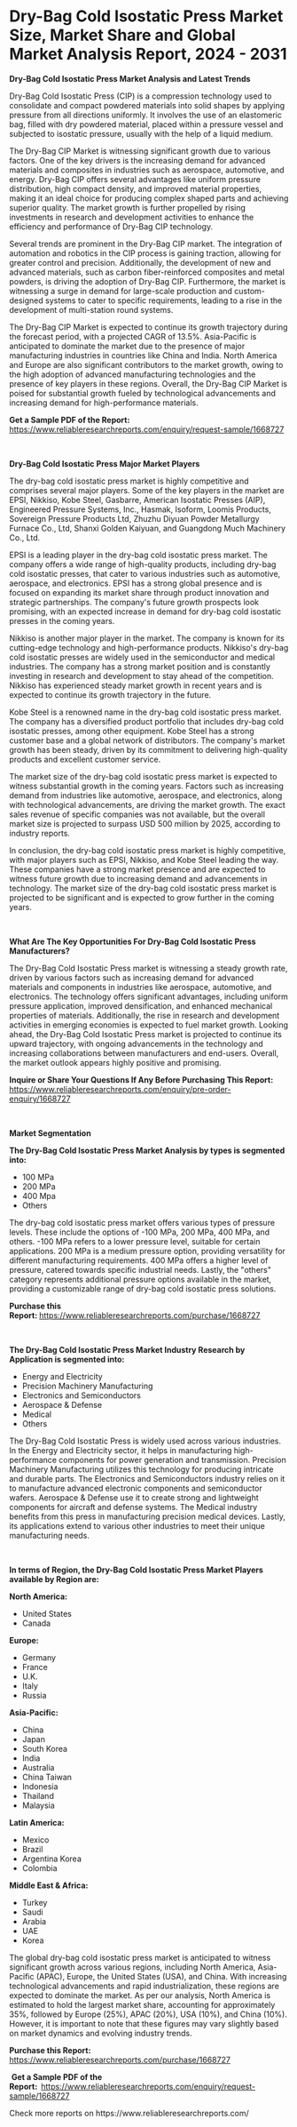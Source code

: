 <p><h1>Dry-Bag Cold Isostatic Press Market Size, Market Share and Global Market Analysis Report, 2024 - 2031</h1></p><p><strong>Dry-Bag Cold Isostatic Press Market Analysis and Latest Trends</strong></p>
<p><p>Dry-Bag Cold Isostatic Press (CIP) is a compression technology used to consolidate and compact powdered materials into solid shapes by applying pressure from all directions uniformly. It involves the use of an elastomeric bag, filled with dry powdered material, placed within a pressure vessel and subjected to isostatic pressure, usually with the help of a liquid medium.</p><p>The Dry-Bag CIP Market is witnessing significant growth due to various factors. One of the key drivers is the increasing demand for advanced materials and composites in industries such as aerospace, automotive, and energy. Dry-Bag CIP offers several advantages like uniform pressure distribution, high compact density, and improved material properties, making it an ideal choice for producing complex shaped parts and achieving superior quality. The market growth is further propelled by rising investments in research and development activities to enhance the efficiency and performance of Dry-Bag CIP technology.</p><p>Several trends are prominent in the Dry-Bag CIP market. The integration of automation and robotics in the CIP process is gaining traction, allowing for greater control and precision. Additionally, the development of new and advanced materials, such as carbon fiber-reinforced composites and metal powders, is driving the adoption of Dry-Bag CIP. Furthermore, the market is witnessing a surge in demand for large-scale production and custom-designed systems to cater to specific requirements, leading to a rise in the development of multi-station round systems.</p><p>The Dry-Bag CIP Market is expected to continue its growth trajectory during the forecast period, with a projected CAGR of 13.5%. Asia-Pacific is anticipated to dominate the market due to the presence of major manufacturing industries in countries like China and India. North America and Europe are also significant contributors to the market growth, owing to the high adoption of advanced manufacturing technologies and the presence of key players in these regions. Overall, the Dry-Bag CIP Market is poised for substantial growth fueled by technological advancements and increasing demand for high-performance materials.</p></p>
<p><strong>Get a Sample PDF of the Report:&nbsp;</strong> <a href="https://www.reliableresearchreports.com/enquiry/request-sample/1668727">https://www.reliableresearchreports.com/enquiry/request-sample/1668727</a></p>
<p>&nbsp;</p>
<p><strong>Dry-Bag Cold Isostatic Press Major Market Players</strong></p>
<p><p>The dry-bag cold isostatic press market is highly competitive and comprises several major players. Some of the key players in the market are EPSI, Nikkiso, Kobe Steel, Gasbarre, American Isostatic Presses (AIP), Engineered Pressure Systems, Inc., Hasmak, Isoform, Loomis Products, Sovereign Pressure Products Ltd, Zhuzhu Diyuan Powder Metallurgy Furnace Co., Ltd, Shanxi Golden Kaiyuan, and Guangdong Much Machinery Co., Ltd.</p><p>EPSI is a leading player in the dry-bag cold isostatic press market. The company offers a wide range of high-quality products, including dry-bag cold isostatic presses, that cater to various industries such as automotive, aerospace, and electronics. EPSI has a strong global presence and is focused on expanding its market share through product innovation and strategic partnerships. The company's future growth prospects look promising, with an expected increase in demand for dry-bag cold isostatic presses in the coming years.</p><p>Nikkiso is another major player in the market. The company is known for its cutting-edge technology and high-performance products. Nikkiso's dry-bag cold isostatic presses are widely used in the semiconductor and medical industries. The company has a strong market position and is constantly investing in research and development to stay ahead of the competition. Nikkiso has experienced steady market growth in recent years and is expected to continue its growth trajectory in the future.</p><p>Kobe Steel is a renowned name in the dry-bag cold isostatic press market. The company has a diversified product portfolio that includes dry-bag cold isostatic presses, among other equipment. Kobe Steel has a strong customer base and a global network of distributors. The company's market growth has been steady, driven by its commitment to delivering high-quality products and excellent customer service.</p><p>The market size of the dry-bag cold isostatic press market is expected to witness substantial growth in the coming years. Factors such as increasing demand from industries like automotive, aerospace, and electronics, along with technological advancements, are driving the market growth. The exact sales revenue of specific companies was not available, but the overall market size is projected to surpass USD 500 million by 2025, according to industry reports.</p><p>In conclusion, the dry-bag cold isostatic press market is highly competitive, with major players such as EPSI, Nikkiso, and Kobe Steel leading the way. These companies have a strong market presence and are expected to witness future growth due to increasing demand and advancements in technology. The market size of the dry-bag cold isostatic press market is projected to be significant and is expected to grow further in the coming years.</p></p>
<p>&nbsp;</p>
<p><strong>What Are The Key Opportunities For Dry-Bag Cold Isostatic Press Manufacturers?</strong></p>
<p><p>The Dry-Bag Cold Isostatic Press market is witnessing a steady growth rate, driven by various factors such as increasing demand for advanced materials and components in industries like aerospace, automotive, and electronics. The technology offers significant advantages, including uniform pressure application, improved densification, and enhanced mechanical properties of materials. Additionally, the rise in research and development activities in emerging economies is expected to fuel market growth. Looking ahead, the Dry-Bag Cold Isostatic Press market is projected to continue its upward trajectory, with ongoing advancements in the technology and increasing collaborations between manufacturers and end-users. Overall, the market outlook appears highly positive and promising.</p></p>
<p><strong>Inquire or Share Your Questions If Any Before Purchasing This Report:</strong> <a href="https://www.reliableresearchreports.com/enquiry/pre-order-enquiry/1668727">https://www.reliableresearchreports.com/enquiry/pre-order-enquiry/1668727</a></p>
<p>&nbsp;</p>
<p><strong>Market Segmentation</strong></p>
<p><strong>The Dry-Bag Cold Isostatic Press Market Analysis by types is segmented into:</strong></p>
<p><ul><li>100 MPa</li><li>200 MPa</li><li>400 Mpa</li><li>Others</li></ul></p>
<p><p>The dry-bag cold isostatic press market offers various types of pressure levels. These include the options of -100 MPa, 200 MPa, 400 MPa, and others. -100 MPa refers to a lower pressure level, suitable for certain applications. 200 MPa is a medium pressure option, providing versatility for different manufacturing requirements. 400 MPa offers a higher level of pressure, catered towards specific industrial needs. Lastly, the "others" category represents additional pressure options available in the market, providing a customizable range of dry-bag cold isostatic press solutions.</p></p>
<p><strong>Purchase this Report:&nbsp;</strong><a href="https://www.reliableresearchreports.com/purchase/1668727">https://www.reliableresearchreports.com/purchase/1668727</a></p>
<p>&nbsp;</p>
<p><strong>The Dry-Bag Cold Isostatic Press Market Industry Research by Application is segmented into:</strong></p>
<p><ul><li>Energy and Electricity</li><li>Precision Machinery Manufacturing</li><li>Electronics and Semiconductors</li><li>Aerospace & Defense</li><li>Medical</li><li>Others</li></ul></p>
<p><p>The Dry-Bag Cold Isostatic Press is widely used across various industries. In the Energy and Electricity sector, it helps in manufacturing high-performance components for power generation and transmission. Precision Machinery Manufacturing utilizes this technology for producing intricate and durable parts. The Electronics and Semiconductors industry relies on it to manufacture advanced electronic components and semiconductor wafers. Aerospace & Defense use it to create strong and lightweight components for aircraft and defense systems. The Medical industry benefits from this press in manufacturing precision medical devices. Lastly, its applications extend to various other industries to meet their unique manufacturing needs.</p></p>
<p>&nbsp;</p>
<p><strong>In terms of Region, the Dry-Bag Cold Isostatic Press Market Players available by Region are:</strong></p>
<p>
    <p> <strong> North America: </strong>
        <ul>
            <li>United States</li>
            <li>Canada</li>
        </ul>
        </p> 
    <p> <strong> Europe: </strong>
        <ul>
            <li>Germany</li>
            <li>France</li>
            <li>U.K.</li>
            <li>Italy</li>
            <li>Russia</li>
        </ul>
        </p> 
    <p> <strong> Asia-Pacific: </strong>
        <ul>
            <li>China</li>
            <li>Japan</li>
            <li>South Korea</li>
            <li>India</li>
            <li>Australia</li>
            <li>China Taiwan</li>
            <li>Indonesia</li>
            <li>Thailand</li>
            <li>Malaysia</li>
        </ul>
        </p> 
    <p> <strong> Latin America: </strong>
        <ul>
            <li>Mexico</li>
            <li>Brazil</li>
            <li>Argentina Korea</li>
            <li>Colombia</li>
        </ul>
        </p> 
    <p> <strong> Middle East & Africa: </strong>
        <ul>
            <li>Turkey</li>
            <li>Saudi</li>
            <li>Arabia</li>
            <li>UAE</li>
            <li>Korea</li>
        </ul>
    </p>
    </p>
<p><p>The global dry-bag cold isostatic press market is anticipated to witness significant growth across various regions, including North America, Asia-Pacific (APAC), Europe, the United States (USA), and China. With increasing technological advancements and rapid industrialization, these regions are expected to dominate the market. As per our analysis, North America is estimated to hold the largest market share, accounting for approximately 35%, followed by Europe (25%), APAC (20%), USA (10%), and China (10%). However, it is important to note that these figures may vary slightly based on market dynamics and evolving industry trends.</p></p>
<p><strong>Purchase this Report: </strong><a href="https://www.reliableresearchreports.com/purchase/1668727">https://www.reliableresearchreports.com/purchase/1668727</a></p>
<p>&nbsp;<strong>Get a Sample PDF of the Report:&nbsp;&nbsp;</strong><a href="https://www.reliableresearchreports.com/enquiry/request-sample/1668727">https://www.reliableresearchreports.com/enquiry/request-sample/1668727</a></p>
<p><strong></strong></p>
<p>Check more reports on https://www.reliableresearchreports.com/</p>